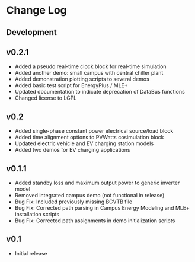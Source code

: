 # Change Log

## Development

## v0.2.1
* Added a pseudo real-time clock block for real-time simulation
* Added another demo: small campus with central chiller plant
* Added demonstration plotting scripts to several demos
* Added basic test script for EnergyPlus / MLE+
* Updated documentation to indicate deprecation of DataBus functions
* Changed license to LGPL

## v0.2
* Added single-phase constant power electrical source/load block
* Added time alignment options to PVWatts cosimulation block
* Updated electric vehicle and EV charging station models
* Added two demos for EV charging applications

## v0.1.1
* Added standby loss and maximum output power to generic inverter model
* Removed integrated campus demo (not functional in release)
* Bug Fix: Included previously missing BCVTB file
* Bug Fix: Corrected path parsing in Campus Energy Modeling and MLE+ installation scripts
* Bug Fix: Corrected path assignments in demo initialization scripts

## v0.1
* Initial release
